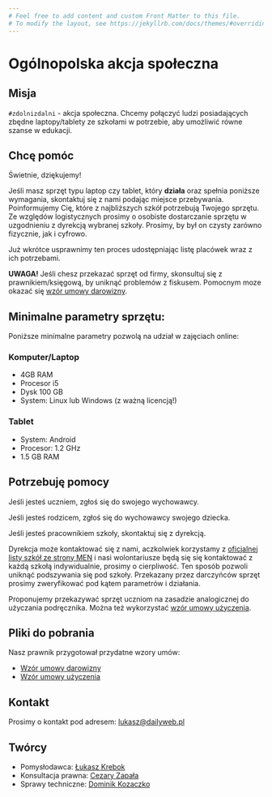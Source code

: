 ```yaml
---
# Feel free to add content and custom Front Matter to this file.
# To modify the layout, see https://jekyllrb.com/docs/themes/#overriding-theme-defaults
---
```


# Ogólnopolska akcja społeczna

## Misja

`#zdolnizdalni` - akcja społeczna. Chcemy połączyć ludzi posiadających zbędne
laptopy/tablety ze szkołami w potrzebie, aby umożliwić równe szanse w edukacji.

## Chcę pomóc

Świetnie, dziękujemy!

Jeśli masz sprzęt typu laptop czy tablet, który **działa** oraz spełnia poniższe
wymagania, skontaktuj się z nami podając miejsce przebywania.
Poinformujemy Cię, które z najbliższych szkół potrzebują Twojego sprzętu.
Ze względów logistycznych prosimy o osobiste dostarczanie sprzętu
w uzgodnieniu z dyrekcją wybranej szkoły. Prosimy, by był on czysty zarówno fizycznie,
jak i cyfrowo.

Już wkrótce usprawnimy ten proces udostępniając listę placówek wraz z ich potrzebami.

**UWAGA!** Jeśli chesz przekazać sprzęt od firmy, skonsultuj się z prawnikiem/księgową,
by uniknąć problemów z fiskusem. Pomocnym moze okazać się [wzór umowy darowizny](/pliki/Umowa-darowizna.rtf).

## Minimalne parametry sprzętu:

Poniższe minimalne parametry pozwolą na udział w zajęciach online:

### Komputer/Laptop

- 4GB RAM
- Procesor i5
- Dysk 100 GB
- System: Linux lub Windows (z ważną licencją!)

### Tablet

- System: Android
- Procesor: 1.2 GHz
- 1.5 GB RAM

## Potrzebuję pomocy

Jeśli jesteś uczniem, zgłoś się do swojego wychowawcy.

Jeśli jesteś rodzicem, zgłoś się do wychowawcy swojego dziecka.

Jeśli jesteś pracownikiem szkoły, skontaktuj się z dyrekcją.

Dyrekcja może kontaktować się z nami, aczkolwiek korzystamy z [oficjalnej listy szkół ze strony MEN](https://cie.men.gov.pl/sio-strona-glowna/podstawowe-informacje-dotyczce-wykazu-szko-i-placowek-owiatowych/wykaz-wg-wojewodztw/)
i nasi wolontariusze będą się się kontaktować z każdą szkołą indywidualnie, prosimy o cierpliwość.
Ten sposób pozwoli uniknąć podszywania się pod szkoły.
Przekazany przez darczyńców sprzęt prosimy zweryfikować pod kątem parametrów i działania. 

Proponujemy przekazywać sprzęt uczniom na zasadzie analogicznej do użyczania podręcznika.
Można też wykorzystać [wzór umowy użyczenia](/pliki/Umowa-uzyczenia.rtf).

## Pliki do pobrania

Nasz prawnik przygotował przydatne wzory umów:

- [Wzór umowy darowizny](/pliki/Umowa-darowizna.rtf)
- [Wzór umowy użyczenia](/pliki/Umowa-uzyczenia.rtf)

## Kontakt

Prosimy o kontakt pod adresem: lukasz@dailyweb.pl

## Twórcy

- Pomysłodawca: [Łukasz Krebok](https://www.linkedin.com/in/lukaszkrebok/)
- Konsultacja prawna: [Cezary Zapała](https://www.linkedin.com/in/cezaryzapala/)
- Sprawy techniczne: [Dominik Kozaczko](https://www.linkedin.com/in/dkozaczko/)
